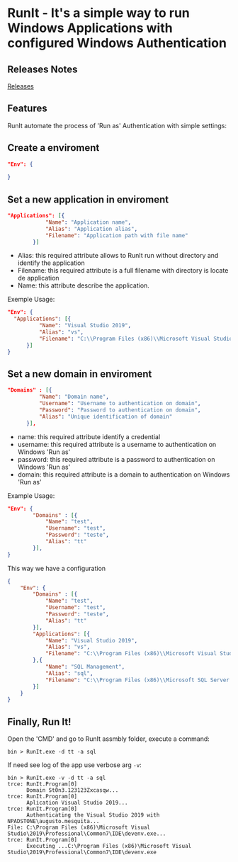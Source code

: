 RunIt - It's a simple way to run Windows Applications with configured Windows Authentication
=====================================================

Releases Notes
--------------
[Releases](https://github.com/AugustoDeveloper/repository-runit/releases)

Features
--------
RunIt automate the process of 'Run as' Authentication with simple settings:

Create a enviroment
-------------------

~~~json
"Env": {
  
}
~~~

Set a new application in enviroment
-----------------------------------
~~~json
"Applications": [{
            "Name": "Application name",
            "Alias": "Application alias",
            "Filename": "Application path with file name"
        }]
~~~

- Alias: this required attribute allows to RunIt run without directory and identify the application
- Filename: this required attribute is a full filename with directory is locate de application
- Name: this attribute describe the application.

Exemple Usage:
~~~json
"Env": {
  "Applications": [{
          "Name": "Visual Studio 2019",
          "Alias": "vs",
          "Filename": "C:\\Program Files (x86)\\Microsoft Visual Studio\\2019\\Professional\\Common7\\IDE\\devenv.exe"
      }]
}
~~~

Set a new domain in enviroment
----------------------------------
~~~json
"Domains" : [{
          "Name": "Domain name",
          "Username": "Username to authentication on domain",
          "Password": "Password to authentication on domain",
          "Alias": "Unique identification of domain"
      }],
~~~
- name: this required attribute identify a credential
- username: this required attribute is a username to authentication on Windows 'Run as'
- password: this required attribute is a password to authentication on Windows 'Run as'
- domain: this required attribute is a domain to authentication on Windows 'Run as'

Example Usage:
~~~json
"Env": {
        "Domains" : [{
            "Name": "test",
            "Username": "test",
            "Password": "teste",
            "Alias": "tt"
        }],
}
~~~

This way we have a configuration

~~~json
{
    "Env": {
        "Domains" : [{
            "Name": "test",
            "Username": "test",
            "Password": "teste",
            "Alias": "tt"
        }],
        "Applications": [{
            "Name": "Visual Studio 2019",
            "Alias": "vs",
            "Filename": "C:\\Program Files (x86)\\Microsoft Visual Studio\\2019\\Professional\\Common7\\IDE\\devenv.exe"
        },{
            "Name": "SQL Management",
            "Alias": "sql",
            "Filename": "C:\\Program Files (x86)\\Microsoft SQL Server Management Studio 18\\Common7\\IDE\\Ssms.exe"
        }]
    }
}
~~~

Finally, Run It!
----------------
Open the 'CMD' and go to RunIt assmbly folder, execute a command:
~~~console
bin > RunIt.exe -d tt -a sql
~~~

If need see log of the app use verbose arg `-v`:
~~~console
bin > RunIt.exe -v -d tt -a sql
trce: RunIt.Program[0]
      Domain St0n3.123123Zxcasqw...
trce: RunIt.Program[0]
      Aplication Visual Studio 2019...
trce: RunIt.Program[0]
      Authenticating the Visual Studio 2019 with NPADSTONE\augusto.mesquita...
File: C:\Program Files (x86)\Microsoft Visual Studio\2019\Professional\Common7\IDE\devenv.exe...
trce: RunIt.Program[0]
      Executing ...C:\Program Files (x86)\Microsoft Visual Studio\2019\Professional\Common7\IDE\devenv.exe
~~~

    
    
















